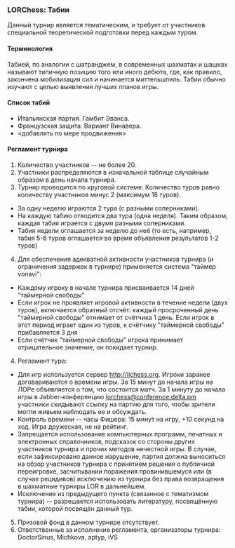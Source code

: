 ### LORChess: Табии

Данный турнир является тематическим, и требует от участников специальной теоретической подготовки перед каждым туром.

#### Терминология

Табией, по аналогии с шатранджем, в современных шахматах и шашках называют типичную позицию того или иного дебюта, где, как правило, закончена мобилизация сил и начинается миттельшпиль. Табии обычно изучают с целью выявления лучших планов игры.

#### Список табий

* Итальянская партия. Гамбит Эванса.
* Французская защита. Вариант Винавера.
* <добавлять по мере продвижения>

#### Регламент турнира

1. Количество участников -- не более 20.
2. Участники распределяются в изначальной таблице случайным образом в день начала турнира.
3. Турнир проводится по круговой системе. Количество туров равно количеству участников минус 2 (максимум 18 туров).
  - За одну неделю играются 2 тура (с разными соперниками).
  - На каждую табию отводится два тура (одна неделя). Таким образом, каждая табия играется с двумя разными соперниками.
  - Табия недели оглашается за неделю до неё (то есть, например, табия 5-6 туров оглашается во время объявления результатов 1-2 туров)
4. Для обеспечения адекватной активности участников турнира (и ограничения задержек в турнире) применяется система "таймер vonavi":
  - Каждому игроку в начале турнира присваивается 14 дней "таймерной свободы"
  - Если игрок не проявляет игровой активности в течение недели (двух туров), включается обратный отсчёт: каждый просроченный день "таймерной свободы" отнимает от счётчика 1 день. Если игрок в этот период играет один из туров, к счётчику "таймерной свободы" прибавляется 3 дня
  - Если счётчик "таймерной свободы" игрока принимает отрицательное значение, он покидает турнир.
4. Регламент тура:
  - Для игр используется сервер http://lichess.org. Игроки заранее договариваются о времени игры. За 15 минут до начала игры на ЛОРе объявляется о том, что состоится матч. За 1 минуту до начала игры в Jabber-конференцию lorchess@conference.delta.pm участники скидывают ссылку на партию для того, чтобы зрители могли живьем наблюдать ее и обсуждать.
  - Контроль времени -- часы Фишера: 15 минут на игру, +10 секунд на ход. Игра дружеская, не на рейтинг.
  - Запрещается использование компьютерных программ, печатных и электронных справочников, подсказок со стороны других участников турнира и прочих методов нечестной игры. В случае, если зафиксировано данное нарушение, партия должна выноситься на обзор участников турнира с принятием решения о публичной переигровке, засчитывании поражения провинившемуся или (в случае рецидивов) исключению из турнира без права возвращения в шахматные турниры LOR в дальнейшем.
  - Исключение из предыдущего пункта (связанное с тематизмом турнира) -- разрешается использовать литературу, посвящённую табии, которой посвящён данный тур.
5. Призовой фонд в данном турнире отсутствует.
6. Ответственные за исполнение регламента, организаторы турнира: DoctorSinus, Michkova, aptyp, iVS
  
